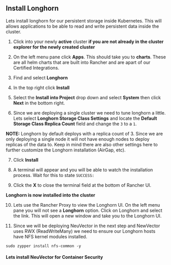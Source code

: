 ## Install Longhorn

Lets install longhorn for our persistent storage inside Kubernetes. This will allows applications to be able to read and write persistent data inside the cluster. 


1. Click into your newly **active** cluster **if you are not already in the cluster explorer for the newly created cluster**


2. On the left menu pane click **Apps**. This should take you to **charts**. These are all helm charts that are built into Rancher and are apart of our Certified Integrations. 


3. Find and select **Longhorn**


4. In the top right click **Install**


5. Select the **Install into Project** drop down and select **System** then click **Next** in the bottom right. 


6. Since we are deploying a single cluster we need to tune longhorn a little. Lets select **Longhorn Storage Class Settings** and locate the **Default Storage Class Replica Count** field and change the `3` to a `1`. 


**NOTE:** Longhorn by default deploys with a replica count of 3. Since we are only deploying a single node it will not have enough nodes to deploy replicas of the data to. Keep in mind there are also other settings here to further customize the Longhorn installation (AirGap, etc). 


7. Click **Install**


8. A terminal will appear and you will be able to watch the installation process. Wait for this to state `SUCCESS: `


9. Click the **X** to close the terminal field at the bottom of Rancher UI. 


**Longhorn is now installed into the cluster**

10. Lets use the Rancher Proxy to view the Longhorn UI. On the left menu pane you will not see a **Longhorn** option. Click on Longhorn and select the link. This will open a new window and take you to the Longhorn UI. 


11. Since we will be deploying NeuVector in the next step and NewVector uses RWX (ReadWriteMany) we need to ensure our Longhorn hosts have NFS kernel modules installed. 

```ctr:Cluster01
sudo zypper install nfs-common -y
```

#### Lets install NeuVector for Container Security
